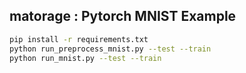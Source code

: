 ## matorage : Pytorch MNIST Example

```bash
pip install -r requirements.txt
python run_preprocess_mnist.py --test --train
python run_mnist.py --test --train
```